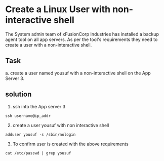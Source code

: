 
# Create a Linux User with non-interactive shell
The System admin team of xFusionCorp Industries has installed a backup agent tool on all app servers. As per the tool's requirements they need to create a user with a non-interactive shell.

## Task
a.  create a user named yousuf with a non-interactive shell on the App Server 3.

## solution
1. ssh into the App server 3 
```
ssh username@ip_addr
```

2. create a user yousuf with non interactive shell
```
adduser yousuf -s /sbin/nologin
```

3. To confirm user is created with the above requirements
```
cat /etc/passwd | grep yousuf
```

